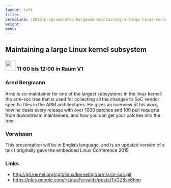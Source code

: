 ```yaml
---
layout: talk
title:
permalink: /2016/programm/arnd-bergmann-maintaining-a-large-linux-kernel-subsystem/
weight:
menu:
---
```

## Maintaining a large Linux kernel subsystem

### <img height = "32" src="../../../images/talk.svg"> 11:00 bis 12:00 in Raum V1

### Arnd Bergmann

Arnd is co-maintainer for one of the largest subsystems in the linux kernel: the arm-soc tree that is used for collecting all the changes to SoC vendor specific files in the ARM architectures. He gives an overview of his work, how he deals every release with over 1000 patches and 100 pull requests from downstream maintainers, and how you can get your patches into the tree

### Vorwissen

This presentation will be in English language, and is an updated version of a talk I originally gave the embedded Linux Conference 2015

### Links

- <a href="http://git.kernel.org/cgit/linux/kernel/git/arm/arm-soc.git" target="_blank">http://git.kernel.org/cgit/linux/kernel/git/arm/arm-soc.git</a>
- <a href="https://plus.google.com/+LinusTorvalds/posts/TyGZ8se6hhn" target="_blank">https://plus.google.com/+LinusTorvalds/posts/TyGZ8se6hhn</a>
